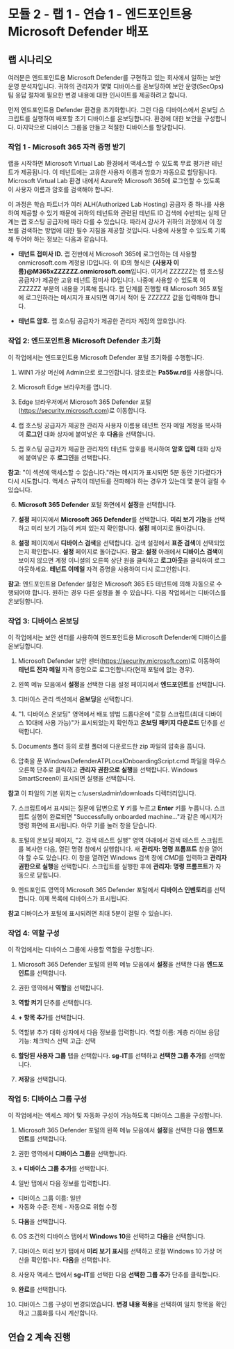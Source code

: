﻿# 모듈 2 - 랩 1 - 연습 1 - 엔드포인트용 Microsoft Defender 배포

## 랩 시나리오

여러분은 엔드포인트용 Microsoft Defender를 구현하고 있는 회사에서 일하는 보안 운영 분석자입니다. 귀하의 관리자가 몇몇 디바이스를 온보딩하여 보안 운영(SecOps) 팀 응답 절차에 필요한 변경 내용에 대한 인사이트를 제공하려고 합니다.

먼저 엔드포인트용 Defender 환경을 초기화합니다. 그런 다음 디바이스에서 온보딩 스크립트를 실행하여 배포할 초기 디바이스를 온보딩합니다. 환경에 대한 보안을 구성합니다. 마지막으로 디바이스 그룹을 만들고 적절한 디바이스를 할당합니다.

### 작업 1 - Microsoft 365 자격 증명 받기

랩을 시작하면 Microsoft Virtual Lab 환경에서 액세스할 수 있도록 무료 평가판 테넌트가 제공됩니다. 이 테넌트에는 고유한 사용자 이름과 암호가 자동으로 할당됩니다. Microsoft Virtual Lab 환경 내에서 Azure와 Microsoft 365에 로그인할 수 있도록 이 사용자 이름과 암호를 검색해야 합니다. 

이 과정은 학습 파트너가 여러 ALH(Authorized Lab Hosting) 공급자 중 하나를 사용하여 제공할 수 있기 때문에 귀하의 테넌트와 관련된 테넌트 ID 검색에 수반되는 실제 단계는 랩 호스팅 공급자에 따라 다를 수 있습니다. 따라서 강사가 귀하의 과정에서 이 정보를 검색하는 방법에 대한 필수 지침을 제공할 것입니다. 나중에 사용할 수 있도록 기록해 두어야 하는 정보는 다음과 같습니다.

- **테넌트 접미사 ID.** 랩 전반에서 Microsoft 365에 로그인하는 데 사용할 onmicrosoft.com 계정용 ID입니다. 이 ID의 형식은 **{사용자 이름}@M365xZZZZZZ.onmicrosoft.com**입니다. 여기서 ZZZZZZ는 랩 호스팅 공급자가 제공한 고유 테넌트 접미사 ID입니다. 나중에 사용할 수 있도록 이 ZZZZZZ 부분의 내용을 기록해 둡니다. 랩 단계를 진행할 때 Microsoft 365 포털에 로그인하라는 메시지가 표시되면 여기서 적어 둔 ZZZZZZ 값을 입력해야 합니다.
    
- **테넌트 암호.** 랩 호스팅 공급자가 제공한 관리자 계정의 암호입니다.
	

### 작업 2: 엔드포인트용 Microsoft Defender 초기화

이 작업에서는 엔드포인트용 Microsoft Defender 포털 초기화를 수행합니다.

1.  WIN1 가상 머신에 Admin으로 로그인합니다. 암호로는 **Pa55w.rd**를 사용합니다.  

2. Microsoft Edge 브라우저를 엽니다.

3. Edge 브라우저에서 Microsoft 365 Defender 포털(https://security.microsoft.com)로 이동합니다.

4. 랩 호스팅 공급자가 제공한 관리자 사용자 이름용 테넌트 전자 메일 계정을 복사하여 **로그인** 대화 상자에 붙여넣은 후 **다음**을 선택합니다.

5. 랩 호스팅 공급자가 제공한 관리자의 테넌트 암호를 복사하여 **암호 입력** 대화 상자에 붙여넣은 후 **로그인**을 선택합니다.

**참고**: "이 섹션에 액세스할 수 없습니다."라는 메시지가 표시되면 5분 동안 기다렸다가 다시 시도합니다.  액세스 규칙이 테넌트를 전파해야 하는 경우가 있는데 몇 분이 걸릴 수 있습니다.  

6. **Microsoft 365 Defender** 포털 화면에서 **설정**을 선택합니다.

7. **설정** 페이지에서 **Microsoft 365 Defender**를 선택합니다.  **미리 보기 기능**을 선택하고 미리 보기 기능이 켜져 있는지 확인합니다. **설정** 페이지로 돌아갑니다.

8. **설정** 페이지에서 **디바이스 검색**을 선택합니다.  검색 설정에서 **표준 검색**이 선택되었는지 확인합니다.  **설정** 페이지로 돌아갑니다. **참고**: **설정** 아래에서 **디바이스 검색**이 보이지 않으면 계정 이니셜의 오른쪽 상단 원을 클릭하고 **로그아웃**을 클릭하여 로그아웃하세요. **테넌트 이메일** 자격 증명을 사용하여 다시 로그인합니다.

**참고**: 엔드포인트용 Defender 설정은 Microsoft 365 E5 테넌트에 의해 자동으로 수행되어야 합니다.  원하는 경우 다른 설정을 볼 수 있습니다.  다음 작업에서는 디바이스를 온보딩합니다.  

### 작업 3: 디바이스 온보딩

이 작업에서는 보안 센터를 사용하여 엔드포인트용 Microsoft Defender에 디바이스를 온보딩합니다.

1. Microsoft Defender 보안 센터(https://security.microsoft.com)로 이동하여 **테넌트 전자 메일** 자격 증명으로 로그인합니다(현재 포털에 없는 경우).

2. 왼쪽 메뉴 모음에서 **설정**을 선택한 다음 설정 페이지에서 **엔드포인트**를 선택합니다.

3. 디바이스 관리 섹션에서 **온보딩**을 선택합니다.

4. "1. 디바이스 온보딩" 영역에서 배포 방법 드롭다운에 "로컬 스크립트(최대 디바이스 10대에 사용 가능)"가 표시되었는지 확인하고 **온보딩 패키지 다운로드** 단추를 선택합니다.

5. Documents 폴더 등의 로컬 폴더에 다운로드한 zip 파일의 압축을 풉니다.

6. 압축을 푼 WindowsDefenderATPLocalOnboardingScript.cmd 파일을 마우스 오른쪽 단추로 클릭하고 **관리자 권한으로 실행**을 선택합니다.  Windows SmartScreen이 표시되면 실행을 선택합니다.

**참고** 이 파일의 기본 위치는 c:\users\admin\downloads 디렉터리입니다.
    
7. 스크립트에서 표시되는 질문에 답변으로 **Y** 키를 누르고 **Enter** 키를 누릅니다. 스크립트 실행이 완료되면 "Successfully onboarded machine..."과 같은 메시지가 명령 화면에 표시됩니다. 아무 키를 눌러 창을 닫습니다.

8. 포털의 온보딩 페이지, "2. 검색 테스트 실행" 영역 아래에서 검색 테스트 스크립트를 복사한 다음, 열린 명령 창에서 실행합니다.  새 **관리자: 명령 프롬프트** 창을 열어야 할 수도 있습니다. 이 창을 열려면 Windows 검색 창에 *CMD*를 입력하고 **관리자 권한으로 실행**을 선택합니다. 스크립트를 실행한 후에 **관리자: 명령 프롬프트**가 자동으로 닫힙니다.

9. 엔드포인트 영역의 Microsoft 365 Defender 포털에서 **디바이스 인벤토리**를 선택합니다. 이제 목록에 디바이스가 표시됩니다.

**참고** 디바이스가 포털에 표시되려면 최대 5분이 걸릴 수 있습니다.


### 작업 4: 역할 구성

이 작업에서는 디바이스 그룹에 사용할 역할을 구성합니다.

1. Microsoft 365 Defender 포털의 왼쪽 메뉴 모음에서 **설정**을 선택한 다음 **엔드포인트**를 선택합니다. 

2. 권한 영역에서 **역할**을 선택합니다.

3. **역할 켜기** 단추를 선택합니다.

4. **+ 항목 추가**를 선택합니다.

5. 역할뷰 추가 대화 상자에서 다음 정보를 입력합니다.
    역할 이름: 계층
    라이브 응답 기능: 체크박스 선택
    고급: 선택

6. **할당된 사용자 그룹** 탭을 선택합니다. **sg-IT**를 선택하고 **선택한 그룹 추가**를 선택합니다.

7. **저장**을 선택합니다.


### 작업 5: 디바이스 그룹 구성

이 작업에서는 액세스 제어 및 자동화 구성이 가능하도록 디바이스 그룹을 구성합니다.

1. Microsoft 365 Defender 포털의 왼쪽 메뉴 모음에서 **설정**을 선택한 다음 **엔드포인트**를 선택합니다. 

2. 권한 영역에서 **디바이스 그룹**을 선택합니다.

3. **+ 디바이스 그룹 추가**를 선택합니다.

4. 일반 탭에서 다음 정보를 입력합니다.

- 디바이스 그룹 이름: 일반
- 자동화 수준: 전체 - 자동으로 위협 수정

5. **다음**을 선택합니다.

6. OS 조건의 디바이스 탭에서 **Windows 10**을 선택하고 **다음**을 선택합니다.

7. 디바이스 미리 보기 탭에서 **미리 보기 표시**를 선택하고 로컬 Windows 10 가상 머신을 확인합니다.  **다음**을 선택합니다.

8. 사용자 액세스 탭에서 **sg-IT**를 선택한 다음 **선택한 그룹 추가** 단추를 클릭합니다.

9. **완료**를 선택합니다.

10. 디바이스 그룹 구성이 변경되었습니다. **변경 내용 적용**을 선택하여 일치 항목을 확인하고 그룹화를 다시 계산합니다.


## 연습 2 계속 진행

